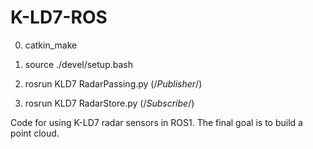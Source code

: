 # K-LD7-ROS 

0) catkin_make

1) source ./devel/setup.bash

3) rosrun KLD7 RadarPassing.py (/*Publisher*/)

4) rosrun KLD7 RadarStore.py (/*Subscribe*/)

Code for using K-LD7 radar sensors in ROS1.
The final goal is to build a point cloud.
